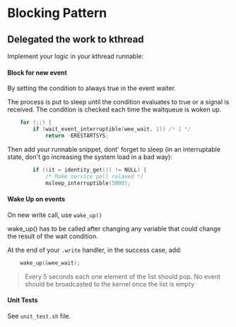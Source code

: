 # Blocking Pattern

## Delegated the work to kthread

Implement your logic in your kthread runnable:

#### Block for new event

By setting the condition to always true in the event waiter.

The process is put to sleep until the condition evaluates to true
or a signal is received. The condition is checked each time the
waitqueue is woken up.

```c
	for (;;) {
		if (wait_event_interruptible(wee_wait, 1)) /* 1 */
			return -ERESTARTSYS;
```

Then add your runnable snippet, dont' forget to sleep
(in an interruptable state, don't go increasing the system load in a bad way):

```c
		if ((it = identity_get()) != NULL) {
			/* Make service poll relaxed */
			msleep_interruptible(5000);
```

#### Wake Up on events

On new write call, use `wake_up()`

wake_up() has to be called after changing any variable that could
change the result of the wait condition.

At the end of your `.write` handler, in the success case, add:

```c
	wake_up(&wee_wait);
```

> Every 5 seconds each one element of the list should pop. No event should be broadcasted to the kernel once the list is empty


#### Unit Tests

See `unit_test.sh` file.
